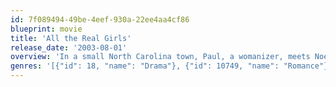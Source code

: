 ```yaml
---
id: 7f089494-49be-4eef-930a-22ee4aa4cf86
blueprint: movie
title: 'All the Real Girls'
release_date: '2003-08-01'
overview: 'In a small North Carolina town, Paul, a womanizer, meets Noel, a confused intellectual returning home for the first time in years since she left for boarding school. The film depicts the typical romance of a good girl and a bad boy, in an interesting way.'
genres: '[{"id": 18, "name": "Drama"}, {"id": 10749, "name": "Romance"}]'
---
```

